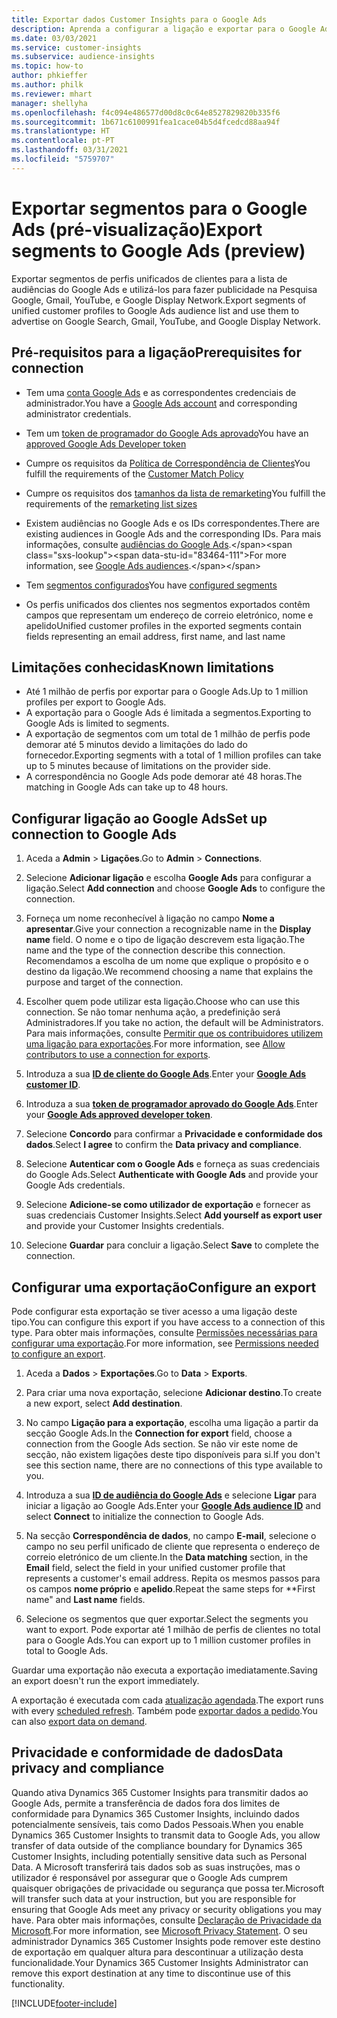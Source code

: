 ```yaml
---
title: Exportar dados Customer Insights para o Google Ads
description: Aprenda a configurar a ligação e exportar para o Google Ads.
ms.date: 03/03/2021
ms.service: customer-insights
ms.subservice: audience-insights
ms.topic: how-to
author: phkieffer
ms.author: philk
ms.reviewer: mhart
manager: shellyha
ms.openlocfilehash: f4c094e486577d00d8c0c64e8527829820b335f6
ms.sourcegitcommit: 1b671c6100991fea1cace04b5d4fcedcd88aa94f
ms.translationtype: HT
ms.contentlocale: pt-PT
ms.lasthandoff: 03/31/2021
ms.locfileid: "5759707"
---
```

# <a name="export-segments-to-google-ads-preview"></a><span data-ttu-id="83464-103">Exportar segmentos para o Google Ads (pré-visualização)</span><span class="sxs-lookup"><span data-stu-id="83464-103">Export segments to Google Ads (preview)</span></span>

<span data-ttu-id="83464-104">Exportar segmentos de perfis unificados de clientes para a lista de audiências do Google Ads e utilizá-los para fazer publicidade na Pesquisa Google, Gmail, YouTube, e Google Display Network.</span><span class="sxs-lookup"><span data-stu-id="83464-104">Export segments of unified customer profiles to Google Ads audience list and use them to advertise on Google Search, Gmail, YouTube, and Google Display Network.</span></span> 

## <a name="prerequisites-for-connection"></a><span data-ttu-id="83464-105">Pré-requisitos para a ligação</span><span class="sxs-lookup"><span data-stu-id="83464-105">Prerequisites for connection</span></span>

-   <span data-ttu-id="83464-106">Tem uma [conta Google Ads](https://ads.google.com/) e as correspondentes credenciais de administrador.</span><span class="sxs-lookup"><span data-stu-id="83464-106">You have a [Google Ads account](https://ads.google.com/) and corresponding administrator credentials.</span></span>
-   <span data-ttu-id="83464-107">Tem um [token de programador do Google Ads aprovado](https://developers.google.com/google-ads/api/docs/first-call/dev-token)</span><span class="sxs-lookup"><span data-stu-id="83464-107">You have an [approved Google Ads Developer token](https://developers.google.com/google-ads/api/docs/first-call/dev-token)</span></span> 
-   <span data-ttu-id="83464-108">Cumpre os requisitos da [Política de Correspondência de Clientes](https://support.google.com/adspolicy/answer/6299717)</span><span class="sxs-lookup"><span data-stu-id="83464-108">You fulfill the requirements of the [Customer Match Policy](https://support.google.com/adspolicy/answer/6299717)</span></span>
-   <span data-ttu-id="83464-109">Cumpre os requisitos dos [tamanhos da lista de remarketing](https://support.google.com/google-ads/answer/7558048)</span><span class="sxs-lookup"><span data-stu-id="83464-109">You fulfill the requirements of the [remarketing list sizes](https://support.google.com/google-ads/answer/7558048)</span></span> 

-   <span data-ttu-id="83464-110">Existem audiências no Google Ads e os IDs correspondentes.</span><span class="sxs-lookup"><span data-stu-id="83464-110">There are existing audiences in Google Ads and the corresponding IDs.</span></span> <span data-ttu-id="83464-111">Para mais informações, consulte [audiências do Google Ads](https://support.google.com/google-ads/answer/7558048?hl=en#:~:text=Audience%20lists%20is%20a%20section,Display%20Network%20through%20remarketing%20campaigns.).</span><span class="sxs-lookup"><span data-stu-id="83464-111">For more information, see [Google Ads audiences](https://support.google.com/google-ads/answer/7558048?hl=en#:~:text=Audience%20lists%20is%20a%20section,Display%20Network%20through%20remarketing%20campaigns.).</span></span>
-   <span data-ttu-id="83464-112">Tem [segmentos configurados](segments.md)</span><span class="sxs-lookup"><span data-stu-id="83464-112">You have [configured segments](segments.md)</span></span>
-   <span data-ttu-id="83464-113">Os perfis unificados dos clientes nos segmentos exportados contêm campos que representam um endereço de correio eletrónico, nome e apelido</span><span class="sxs-lookup"><span data-stu-id="83464-113">Unified customer profiles in the exported segments contain fields representing an email address, first name, and last name</span></span>

## <a name="known-limitations"></a><span data-ttu-id="83464-114">Limitações conhecidas</span><span class="sxs-lookup"><span data-stu-id="83464-114">Known limitations</span></span>

- <span data-ttu-id="83464-115">Até 1 milhão de perfis por exportar para o Google Ads.</span><span class="sxs-lookup"><span data-stu-id="83464-115">Up to 1 million profiles per export to Google Ads.</span></span>
- <span data-ttu-id="83464-116">A exportação para o Google Ads é limitada a segmentos.</span><span class="sxs-lookup"><span data-stu-id="83464-116">Exporting to Google Ads is limited to segments.</span></span>
- <span data-ttu-id="83464-117">A exportação de segmentos com um total de 1 milhão de perfis pode demorar até 5 minutos devido a limitações do lado do fornecedor.</span><span class="sxs-lookup"><span data-stu-id="83464-117">Exporting segments with a total of 1 million profiles can take up to 5 minutes because of limitations on the provider side.</span></span> 
- <span data-ttu-id="83464-118">A correspondência no Google Ads pode demorar até 48 horas.</span><span class="sxs-lookup"><span data-stu-id="83464-118">The matching in Google Ads can take up to 48 hours.</span></span>

## <a name="set-up-connection-to-google-ads"></a><span data-ttu-id="83464-119">Configurar ligação ao Google Ads</span><span class="sxs-lookup"><span data-stu-id="83464-119">Set up connection to Google Ads</span></span>

1. <span data-ttu-id="83464-120">Aceda a **Admin** > **Ligações**.</span><span class="sxs-lookup"><span data-stu-id="83464-120">Go to **Admin** > **Connections**.</span></span>

1. <span data-ttu-id="83464-121">Selecione **Adicionar ligação** e escolha **Google Ads** para configurar a ligação.</span><span class="sxs-lookup"><span data-stu-id="83464-121">Select **Add connection** and choose **Google Ads** to configure the connection.</span></span>

1. <span data-ttu-id="83464-122">Forneça um nome reconhecível à ligação no campo **Nome a apresentar**.</span><span class="sxs-lookup"><span data-stu-id="83464-122">Give your connection a recognizable name in the **Display name** field.</span></span> <span data-ttu-id="83464-123">O nome e o tipo de ligação descrevem esta ligação.</span><span class="sxs-lookup"><span data-stu-id="83464-123">The name and the type of the connection describe this connection.</span></span> <span data-ttu-id="83464-124">Recomendamos a escolha de um nome que explique o propósito e o destino da ligação.</span><span class="sxs-lookup"><span data-stu-id="83464-124">We recommend choosing a name that explains the purpose and target of the connection.</span></span>

1. <span data-ttu-id="83464-125">Escolher quem pode utilizar esta ligação.</span><span class="sxs-lookup"><span data-stu-id="83464-125">Choose who can use this connection.</span></span> <span data-ttu-id="83464-126">Se não tomar nenhuma ação, a predefinição será Administradores.</span><span class="sxs-lookup"><span data-stu-id="83464-126">If you take no action, the default will be Administrators.</span></span> <span data-ttu-id="83464-127">Para mais informações, consulte [Permitir que os contribuidores utilizem uma ligação para exportações](connections.md#allow-contributors-to-use-a-connection-for-exports).</span><span class="sxs-lookup"><span data-stu-id="83464-127">For more information, see [Allow contributors to use a connection for exports](connections.md#allow-contributors-to-use-a-connection-for-exports).</span></span>

1. <span data-ttu-id="83464-128">Introduza a sua **[ID de cliente do Google Ads](https://support.google.com/google-ads/answer/1704344)**.</span><span class="sxs-lookup"><span data-stu-id="83464-128">Enter your **[Google Ads customer ID](https://support.google.com/google-ads/answer/1704344)**.</span></span>

1. <span data-ttu-id="83464-129">Introduza a sua **[token de programador aprovado do Google Ads](https://developers.google.com/google-ads/api/docs/first-call/dev-token)**.</span><span class="sxs-lookup"><span data-stu-id="83464-129">Enter your **[Google Ads approved developer token](https://developers.google.com/google-ads/api/docs/first-call/dev-token)**.</span></span>

1. <span data-ttu-id="83464-130">Selecione **Concordo** para confirmar a **Privacidade e conformidade dos dados**.</span><span class="sxs-lookup"><span data-stu-id="83464-130">Select **I agree** to confirm the **Data privacy and compliance**.</span></span>

1. <span data-ttu-id="83464-131">Selecione **Autenticar com o Google Ads** e forneça as suas credenciais do Google Ads.</span><span class="sxs-lookup"><span data-stu-id="83464-131">Select **Authenticate with Google Ads** and provide your Google Ads credentials.</span></span>

1. <span data-ttu-id="83464-132">Selecione **Adicione-se como utilizador de exportação** e fornecer as suas credenciais Customer Insights.</span><span class="sxs-lookup"><span data-stu-id="83464-132">Select **Add yourself as export user** and provide your Customer Insights credentials.</span></span>

1. <span data-ttu-id="83464-133">Selecione **Guardar** para concluir a ligação.</span><span class="sxs-lookup"><span data-stu-id="83464-133">Select **Save** to complete the connection.</span></span> 

## <a name="configure-an-export"></a><span data-ttu-id="83464-134">Configurar uma exportação</span><span class="sxs-lookup"><span data-stu-id="83464-134">Configure an export</span></span>

<span data-ttu-id="83464-135">Pode configurar esta exportação se tiver acesso a uma ligação deste tipo.</span><span class="sxs-lookup"><span data-stu-id="83464-135">You can configure this export if you have access to a connection of this type.</span></span> <span data-ttu-id="83464-136">Para obter mais informações, consulte [Permissões necessárias para configurar uma exportação](export-destinations.md#set-up-a-new-export).</span><span class="sxs-lookup"><span data-stu-id="83464-136">For more information, see [Permissions needed to configure an export](export-destinations.md#set-up-a-new-export).</span></span>

1. <span data-ttu-id="83464-137">Aceda a **Dados** > **Exportações**.</span><span class="sxs-lookup"><span data-stu-id="83464-137">Go to **Data** > **Exports**.</span></span>

1. <span data-ttu-id="83464-138">Para criar uma nova exportação, selecione **Adicionar destino**.</span><span class="sxs-lookup"><span data-stu-id="83464-138">To create a new export, select **Add destination**.</span></span>

1. <span data-ttu-id="83464-139">No campo **Ligação para a exportação**, escolha uma ligação a partir da secção Google Ads.</span><span class="sxs-lookup"><span data-stu-id="83464-139">In the **Connection for export** field, choose a connection from the Google Ads section.</span></span> <span data-ttu-id="83464-140">Se não vir este nome de secção, não existem ligações deste tipo disponíveis para si.</span><span class="sxs-lookup"><span data-stu-id="83464-140">If you don't see this section name, there are no connections of this type available to you.</span></span>

1. <span data-ttu-id="83464-141">Introduza a sua **[ID de audiência do Google Ads](https://support.google.com/google-ads/answer/7558048?hl=en#:~:text=Audience%20lists%20is%20a%20section,Display%20Network%20through%20remarketing%20campaigns.)** e selecione **Ligar** para iniciar a ligação ao Google Ads.</span><span class="sxs-lookup"><span data-stu-id="83464-141">Enter your **[Google Ads audience ID](https://support.google.com/google-ads/answer/7558048?hl=en#:~:text=Audience%20lists%20is%20a%20section,Display%20Network%20through%20remarketing%20campaigns.)** and select **Connect** to initialize the connection to Google Ads.</span></span>

1. <span data-ttu-id="83464-142">Na secção **Correspondência de dados**, no campo **E-mail**, selecione o campo no seu perfil unificado de cliente que representa o endereço de correio eletrónico de um cliente.</span><span class="sxs-lookup"><span data-stu-id="83464-142">In the **Data matching** section, in the **Email** field, select the field in your unified customer profile that represents a customer's email address.</span></span> <span data-ttu-id="83464-143">Repita os mesmos passos para os campos **nome próprio** e **apelido**.</span><span class="sxs-lookup"><span data-stu-id="83464-143">Repeat the same steps for \*\*First name" and **Last name** fields.</span></span>

1. <span data-ttu-id="83464-144">Selecione os segmentos que quer exportar.</span><span class="sxs-lookup"><span data-stu-id="83464-144">Select the segments you want to export.</span></span> <span data-ttu-id="83464-145">Pode exportar até 1 milhão de perfis de clientes no total para o Google Ads.</span><span class="sxs-lookup"><span data-stu-id="83464-145">You can export up to 1 million customer profiles in total to Google Ads.</span></span>

<span data-ttu-id="83464-146">Guardar uma exportação não executa a exportação imediatamente.</span><span class="sxs-lookup"><span data-stu-id="83464-146">Saving an export doesn't run the export immediately.</span></span>

<span data-ttu-id="83464-147">A exportação é executada com cada [atualização agendada](system.md#schedule-tab).</span><span class="sxs-lookup"><span data-stu-id="83464-147">The export runs with every [scheduled refresh](system.md#schedule-tab).</span></span> <span data-ttu-id="83464-148">Também pode [exportar dados a pedido](export-destinations.md#run-exports-on-demand).</span><span class="sxs-lookup"><span data-stu-id="83464-148">You can also [export data on demand](export-destinations.md#run-exports-on-demand).</span></span> 

## <a name="data-privacy-and-compliance"></a><span data-ttu-id="83464-149">Privacidade e conformidade de dados</span><span class="sxs-lookup"><span data-stu-id="83464-149">Data privacy and compliance</span></span>

<span data-ttu-id="83464-150">Quando ativa Dynamics 365 Customer Insights para transmitir dados ao Google Ads, permite a transferência de dados fora dos limites de conformidade para Dynamics 365 Customer Insights, incluindo dados potencialmente sensíveis, tais como Dados Pessoais.</span><span class="sxs-lookup"><span data-stu-id="83464-150">When you enable Dynamics 365 Customer Insights to transmit data to Google Ads, you allow transfer of data outside of the compliance boundary for Dynamics 365 Customer Insights, including potentially sensitive data such as Personal Data.</span></span> <span data-ttu-id="83464-151">A Microsoft transferirá tais dados sob as suas instruções, mas o utilizador é responsável por assegurar que o Google Ads cumprem quaisquer obrigações de privacidade ou segurança que possa ter.</span><span class="sxs-lookup"><span data-stu-id="83464-151">Microsoft will transfer such data at your instruction, but you are responsible for ensuring that Google Ads meet any privacy or security obligations you may have.</span></span> <span data-ttu-id="83464-152">Para obter mais informações, consulte [Declaração de Privacidade da Microsoft](https://go.microsoft.com/fwlink/?linkid=396732).</span><span class="sxs-lookup"><span data-stu-id="83464-152">For more information, see [Microsoft Privacy Statement](https://go.microsoft.com/fwlink/?linkid=396732).</span></span>
<span data-ttu-id="83464-153">O seu administrador Dynamics 365 Customer Insights pode remover este destino de exportação em qualquer altura para descontinuar a utilização desta funcionalidade.</span><span class="sxs-lookup"><span data-stu-id="83464-153">Your Dynamics 365 Customer Insights Administrator can remove this export destination at any time to discontinue use of this functionality.</span></span>


[!INCLUDE[footer-include](../includes/footer-banner.md)]
